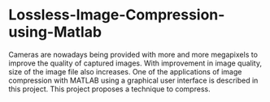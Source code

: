 # Lossless-Image-Compression-using-Matlab
Cameras are nowadays being provided with more and more megapixels to improve the quality of captured images. With improvement in image quality, size of the image file also increases. One of the applications of image compression with MATLAB using a graphical user interface is described in this project. This project proposes a technique to compress.
